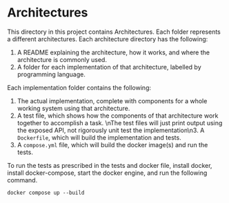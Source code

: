 # Architectures

This directory in this project contains Architectures.
Each folder represents a different architectures.
Each architecture directory has the following:
1. A README explaining the architecture, how it works, and where 
the architecture is commonly used.
2. A folder for each implementation of that architecture, labelled by 
programming language.

Each implementation folder contains the following:
1. The actual implementation, complete with components for a whole
working system using that architecture.
2. A test file, which shows how the components of that architecture
work together to accomplish a task.
\nThe test files will just print output using the exposed API, not rigorously unit test the implementation\n3. A `Dockerfile`, which will build the implementation and tests.
4. A `compose.yml` file, which will build the docker image(s) and run the tests.

To run the tests as prescribed in the tests and docker file, install docker,
install docker-compose, start the docker engine, and run the following command.

```
docker compose up --build
```

